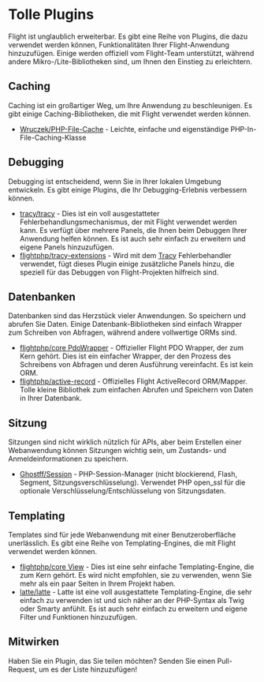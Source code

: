 # Tolle Plugins

Flight ist unglaublich erweiterbar. Es gibt eine Reihe von Plugins, die dazu verwendet werden können, Funktionalitäten Ihrer Flight-Anwendung hinzuzufügen. Einige werden offiziell vom Flight-Team unterstützt, während andere Mikro-/Lite-Bibliotheken sind, um Ihnen den Einstieg zu erleichtern.

## Caching

Caching ist ein großartiger Weg, um Ihre Anwendung zu beschleunigen. Es gibt einige Caching-Bibliotheken, die mit Flight verwendet werden können.

- [Wruczek/PHP-File-Cache](/awesome-plugins/php-file-cache) - Leichte, einfache und eigenständige PHP-In-File-Caching-Klasse

## Debugging

Debugging ist entscheidend, wenn Sie in Ihrer lokalen Umgebung entwickeln. Es gibt einige Plugins, die Ihr Debugging-Erlebnis verbessern können.

- [tracy/tracy](/awesome-plugins/tracy) - Dies ist ein voll ausgestatteter Fehlerbehandlungsmechanismus, der mit Flight verwendet werden kann. Es verfügt über mehrere Panels, die Ihnen beim Debuggen Ihrer Anwendung helfen können. Es ist auch sehr einfach zu erweitern und eigene Panels hinzuzufügen.
- [flightphp/tracy-extensions](/awesome-plugins/tracy-extensions) - Wird mit dem [Tracy](/awesome-plugins/tracy) Fehlerbehandler verwendet, fügt dieses Plugin einige zusätzliche Panels hinzu, die speziell für das Debuggen von Flight-Projekten hilfreich sind.

## Datenbanken

Datenbanken sind das Herzstück vieler Anwendungen. So speichern und abrufen Sie Daten. Einige Datenbank-Bibliotheken sind einfach Wrapper zum Schreiben von Abfragen, während andere vollwertige ORMs sind.

- [flightphp/core PdoWrapper](/awesome-plugins/pdo-wrapper) - Offizieller Flight PDO Wrapper, der zum Kern gehört. Dies ist ein einfacher Wrapper, der den Prozess des Schreibens von Abfragen und deren Ausführung vereinfacht. Es ist kein ORM.
- [flightphp/active-record](/awesome-plugins/active-record) - Offizielles Flight ActiveRecord ORM/Mapper. Tolle kleine Bibliothek zum einfachen Abrufen und Speichern von Daten in Ihrer Datenbank.

## Sitzung

Sitzungen sind nicht wirklich nützlich für APIs, aber beim Erstellen einer Webanwendung können Sitzungen wichtig sein, um Zustands- und Anmeldeinformationen zu speichern.

- [Ghostff/Session](/awesome-plugins/session) - PHP-Session-Manager (nicht blockierend, Flash, Segment, Sitzungsverschlüsselung). Verwendet PHP open_ssl für die optionale Verschlüsselung/Entschlüsselung von Sitzungsdaten.

## Templating

Templates sind für jede Webanwendung mit einer Benutzeroberfläche unerlässlich. Es gibt eine Reihe von Templating-Engines, die mit Flight verwendet werden können.

- [flightphp/core View](/learn#views) - Dies ist eine sehr einfache Templating-Engine, die zum Kern gehört. Es wird nicht empfohlen, sie zu verwenden, wenn Sie mehr als ein paar Seiten in Ihrem Projekt haben.
- [latte/latte](/awesome-plugins/latte) - Latte ist eine voll ausgestattete Templating-Engine, die sehr einfach zu verwenden ist und sich näher an der PHP-Syntax als Twig oder Smarty anfühlt. Es ist auch sehr einfach zu erweitern und eigene Filter und Funktionen hinzuzufügen.

## Mitwirken

Haben Sie ein Plugin, das Sie teilen möchten? Senden Sie einen Pull-Request, um es der Liste hinzuzufügen!